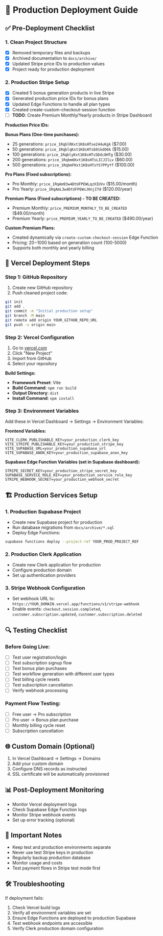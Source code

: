 # 🚀 Production Deployment Guide

## ✅ **Pre-Deployment Checklist**

### **1. Clean Project Structure**
- [x] Removed temporary files and backups
- [x] Archived documentation to `docs/archive/`
- [x] Updated Stripe price IDs to production values
- [x] Project ready for production deployment

### **2. Production Stripe Setup**
- [x] Created 5 bonus generation products in live Stripe
- [x] Generated production price IDs for bonus plans
- [x] Updated Edge Functions to handle all plan types
- [x] Created create-custom-checkout-session function
- [ ] **TODO**: Create Premium Monthly/Yearly products in Stripe Dashboard

**Production Price IDs:**

**Bonus Plans (One-time purchases):**
- 25 generations: `price_1RqblRKxt1K8sHTse244uKgk` ($7.00)
- 50 generations: `price_1RqblqKxt1K8sHTsb91kdO6k` ($15.00)
- 100 generations: `price_1RqblyKxt1K8sHTsSDdc8HTg` ($30.00)
- 200 generations: `price_1Rqbm6Kxt1K8sHTsLICJIlLv` ($60.00)
- 500 generations: `price_1RqbmFKxt1K8sHTsYS7PPyYf` ($100.00)

**Pro Plans (Fixed subscriptions):**
- Pro Monthly: `price_1RqAm93w4DtUFPEWLqzXIUVv` ($15.00/month)
- Pro Yearly: `price_1RqAmL3w4DtUFPEWsJ0njITd` ($120.00/year)

**Premium Plans (Fixed subscriptions) - TO BE CREATED:**
- Premium Monthly: `price_PREMIUM_MONTHLY_TO_BE_CREATED` ($49.00/month)
- Premium Yearly: `price_PREMIUM_YEARLY_TO_BE_CREATED` ($490.00/year)

**Custom Premium Plans:**
- Created dynamically via `create-custom-checkout-session` Edge Function
- Pricing: $20-$1000 based on generation count (100-5000)
- Supports both monthly and yearly billing

## 🔧 **Vercel Deployment Steps**

### **Step 1: GitHub Repository**
1. Create new GitHub repository
2. Push cleaned project code:
```bash
git init
git add .
git commit -m "Initial production setup"
git branch -M main
git remote add origin YOUR_GITHUB_REPO_URL
git push -u origin main
```

### **Step 2: Vercel Configuration**
1. Go to [vercel.com](https://vercel.com)
2. Click "New Project"
3. Import from GitHub
4. Select your repository

**Build Settings:**
- **Framework Preset**: Vite
- **Build Command**: `npm run build`
- **Output Directory**: `dist`
- **Install Command**: `npm install`

### **Step 3: Environment Variables**
Add these in Vercel Dashboard → Settings → Environment Variables:

**Frontend Variables:**
```
VITE_CLERK_PUBLISHABLE_KEY=your_production_clerk_key
VITE_STRIPE_PUBLISHABLE_KEY=your_production_stripe_key
VITE_SUPABASE_URL=your_production_supabase_url
VITE_SUPABASE_ANON_KEY=your_production_supabase_anon_key
```

**Supabase Edge Function Variables (set in Supabase dashboard):**
```
STRIPE_SECRET_KEY=your_production_stripe_secret_key
SUPABASE_SERVICE_ROLE_KEY=your_production_service_role_key
STRIPE_WEBHOOK_SECRET=your_production_webhook_secret
```

## 🏗️ **Production Services Setup**

### **1. Production Supabase Project**
- Create new Supabase project for production
- Run database migrations from `docs/archive/*.sql`
- Deploy Edge Functions:
```bash
supabase functions deploy --project-ref YOUR_PROD_PROJECT_REF
```

### **2. Production Clerk Application**
- Create new Clerk application for production
- Configure production domain
- Set up authentication providers

### **3. Stripe Webhook Configuration**
- Set webhook URL to: `https://YOUR_DOMAIN.vercel.app/functions/v1/stripe-webhook`
- Enable events: `checkout.session.completed`, `customer.subscription.updated`, `customer.subscription.deleted`

## 🔍 **Testing Checklist**

### **Before Going Live:**
- [ ] Test user registration/login
- [ ] Test subscription signup flow  
- [ ] Test bonus plan purchases
- [ ] Test workflow generation with different user types
- [ ] Test billing cycle resets
- [ ] Test subscription cancellation
- [ ] Verify webhook processing

### **Payment Flow Testing:**
- [ ] Free user → Pro subscription
- [ ] Pro user → Bonus plan purchase
- [ ] Monthly billing cycle reset
- [ ] Subscription cancellation

## 🌐 **Custom Domain (Optional)**
1. In Vercel Dashboard → Settings → Domains
2. Add your custom domain
3. Configure DNS records as instructed
4. SSL certificate will be automatically provisioned

## 📊 **Post-Deployment Monitoring**
- Monitor Vercel deployment logs
- Check Supabase Edge Function logs
- Monitor Stripe webhook events
- Set up error tracking (optional)

## 🚨 **Important Notes**
- Keep test and production environments separate
- Never use test Stripe keys in production
- Regularly backup production database
- Monitor usage and costs
- Test payment flows in Stripe test mode first

## 🛠️ **Troubleshooting**
If deployment fails:
1. Check Vercel build logs
2. Verify all environment variables are set
3. Ensure Edge Functions are deployed to production Supabase
4. Test webhook endpoints are accessible
5. Verify Clerk production domain configuration